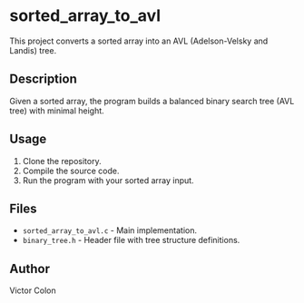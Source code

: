 # sorted_array_to_avl

This project converts a sorted array into an AVL (Adelson-Velsky and Landis) tree.

## Description

Given a sorted array, the program builds a balanced binary search tree (AVL tree) with minimal height.

## Usage

1. Clone the repository.
2. Compile the source code.
3. Run the program with your sorted array input.

## Files

- `sorted_array_to_avl.c` - Main implementation.
- `binary_tree.h` - Header file with tree structure definitions.

## Author
Victor Colon